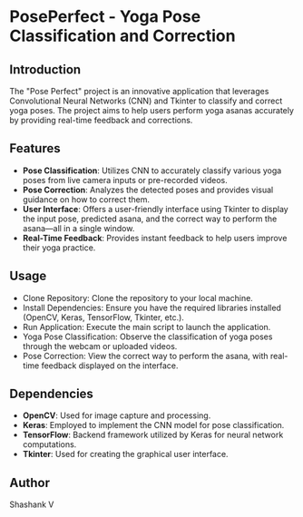 # PosePerfect - Yoga Pose Classification and Correction

## Introduction
The "Pose Perfect" project is an innovative application that leverages Convolutional Neural Networks (CNN) and Tkinter to classify and correct yoga poses. The project aims to help users perform yoga asanas accurately by providing real-time feedback and corrections.

## Features
- **Pose Classification**: Utilizes CNN to accurately classify various yoga poses from live camera inputs or pre-recorded videos.
- **Pose Correction**: Analyzes the detected poses and provides visual guidance on how to correct them.
- **User Interface**: Offers a user-friendly interface using Tkinter to display the input pose, predicted asana, and the correct way to perform the asana—all in a single window.
- **Real-Time Feedback**: Provides instant feedback to help users improve their yoga practice.

## Usage
- Clone Repository: Clone the repository to your local machine.
- Install Dependencies: Ensure you have the required libraries installed (OpenCV, Keras, TensorFlow, Tkinter, etc.).
- Run Application: Execute the main script to launch the application.
- Yoga Pose Classification: Observe the classification of yoga poses through the webcam or uploaded videos.
- Pose Correction: View the correct way to perform the asana, with real-time feedback displayed on the interface.

## Dependencies
- **OpenCV**: Used for image capture and processing.
- **Keras**: Employed to implement the CNN model for pose classification.
- **TensorFlow**: Backend framework utilized by Keras for neural network computations.
- **Tkinter**: Used for creating the graphical user interface.

## Author
Shashank V
